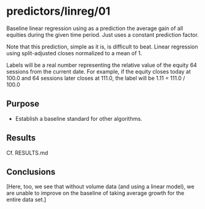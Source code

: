 predictors/linreg/01
===
Baseline linear regression using as a prediction the average
gain of all equities during the given time period. Just uses
a constant prediction factor.

Note that this prediction, simple as it is, is difficult to beat.
Linear regression using split-adjusted closes normalized to a mean of 1.

Labels will be a real number representing the relative value of the equity
64 sessions from the current date. For example, if the equity closes
today at 100.0 and 64 sessions later closes at 111.0, the label will be
1\.11 = 111.0 / 100.0

Purpose
---
- Establish a baseline standard for other algorithms.

Results
--
Cf. RESULTS.md

Conclusions
--
[Here, too, we see that without volume data (and using a linear model), we
are unable to improve on the baseline of taking average growth for the entire
data set.]
